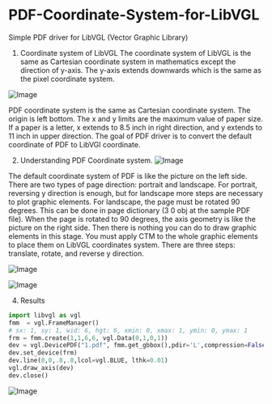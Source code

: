 # PDF-Coordinate-System-for-LibVGL
Simple PDF driver for LibVGL (Vector Graphic Library)
1. Coordinate system of LibVGL
The coordinate system of LibVGL is the same as Cartesian coordinate system in mathematics except the direction of y-axis. The y-axis extends downwards which is the same as the pixel coordinate system.

![Image](https://github.com/user-attachments/assets/0b4df8dd-f7cc-4755-91ef-a40125fa6a3a)

PDF coordinate system is the same as Cartesian coordinate system. The origin is left bottom. The x and y limits are the maximum value of paper size. If a paper is a letter, x extends to 8.5 inch in right direction, and y extends to 11 inch in upper direction. The goal of PDF driver is to convert the default coordinate of PDF to LibVGl coordinate. 

2. Understanding PDF Coordinate system.
![Image](https://github.com/user-attachments/assets/156e03ad-3bc3-41cc-a767-0fa5d0cc38dd)

The default coordinate system of PDF is like the picture on the left side. There are two types of page direction: portrait and landscape. For portrait, reversing y direction is enough, but for landscape more steps are necessary to plot graphic elements. For landscape, the page must be rotated 90 degrees. This can be done in page dictionary (3 0 obj at the sample PDF file). When the page is rotated to 90 degrees, the axis geometry is like the picture on the right side. Then there is nothing you can do to draw graphic elements in this stage. You must apply CTM to the whole graphic elements to place them on LibVGL coordinates system. There are three steps: translate, rotate, and reverse y direction. 
   
![Image](https://github.com/user-attachments/assets/33a5e922-c883-4f31-ade0-4682139de2b7)

![Image](https://github.com/user-attachments/assets/d1174a82-d7be-432f-b227-0b53d82c1add)

4. Results
```Python
import libvgl as vgl
fmm  = vgl.FrameManager()
# sx: 1, sy: 1, wid: 6, hgt: 6, xmin: 0, xmax: 1, ymin: 0, ymax: 1
frm = fmm.create(1,1,6,6, vgl.Data(0,1,0,1))
dev = vgl.DevicePDF("1.pdf", fmm.get_gbbox(),pdir='L',compression=False)
dev.set_device(frm)
dev.line(0,0,.8,.8,lcol=vgl.BLUE, lthk=0.01)
vgl.draw_axis(dev)
dev.close()
```


![Image](https://github.com/user-attachments/assets/e0c7a8f5-ffe8-4d39-aab6-fad2d5dc4d37)
